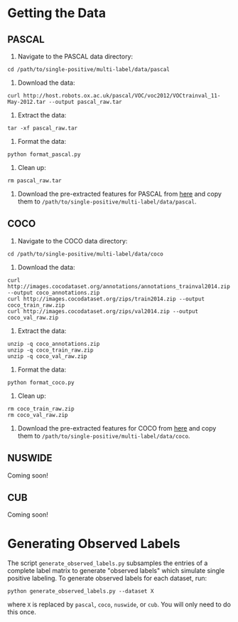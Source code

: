 # Getting the Data

## PASCAL

1. Navigate to the PASCAL data directory:
```
cd /path/to/single-positive/multi-label/data/pascal
```
1. Download the data:
```
curl http://host.robots.ox.ac.uk/pascal/VOC/voc2012/VOCtrainval_11-May-2012.tar --output pascal_raw.tar
```
1. Extract the data:
```
tar -xf pascal_raw.tar
```
1. Format the data:
```
python format_pascal.py
```
1. Clean up:
```
rm pascal_raw.tar
```
1. Download the pre-extracted features for PASCAL from [here](https://caltech.box.com/v/single-positive-multi-label) and copy them to `/path/to/single-positive/multi-label/data/pascal`.

## COCO

1. Navigate to the COCO data directory:
```
cd /path/to/single-positive/multi-label/data/coco
```
1. Download the data:
```
curl http://images.cocodataset.org/annotations/annotations_trainval2014.zip --output coco_annotations.zip
curl http://images.cocodataset.org/zips/train2014.zip --output coco_train_raw.zip
curl http://images.cocodataset.org/zips/val2014.zip --output coco_val_raw.zip
```
1. Extract the data:
```
unzip -q coco_annotations.zip
unzip -q coco_train_raw.zip
unzip -q coco_val_raw.zip
```
1. Format the data:
```
python format_coco.py
```
1. Clean up:
```
rm coco_train_raw.zip
rm coco_val_raw.zip
```
1. Download the pre-extracted features for COCO from [here](https://caltech.box.com/v/single-positive-multi-label) and copy them to `/path/to/single-positive/multi-label/data/coco`.

## NUSWIDE

Coming soon!

## CUB

Coming soon!

# Generating Observed Labels
The script `generate_observed_labels.py` subsamples the entries of a complete label matrix to generate "observed labels" which simulate single positive labeling. To generate observed labels for each dataset, run:
```
python generate_observed_labels.py --dataset X
```
where `X` is replaced by `pascal`, `coco`, `nuswide`, or `cub`. You will only need to do this once.
